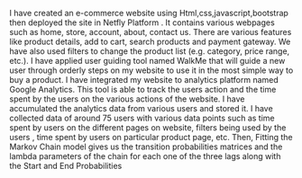 
 I have created an e-commerce website using Html,css,javascript,bootstrap then deployed
the site in Netfly Platform . It contains various webpages such as home, store, account, about,
contact us. There are various features like product details, add to cart, search products and
payment gateway. We have also used filters to change the product list (e.g. category, price range,
etc.). I have applied user guiding tool named WalkMe that will guide a new user through orderly
steps on my website to use it in the most simple way to buy a product. I have integrated my
website to analytics platform named Google Analytics. This tool is able to track the users action
and the time spent by the users on the various actions of the website. I have accumulated the
analytics data from various users and stored it. I have collected data of around 75 users with
various data points such as time spent by users on the different pages on website, filters being
used by the users , time spent by users on particular product page, etc. Then, Fitting the Markov
Chain model gives us the transition probabilities matrices and the lambda parameters of the chain
for each one of the three lags along with the Start and End Probabilities
